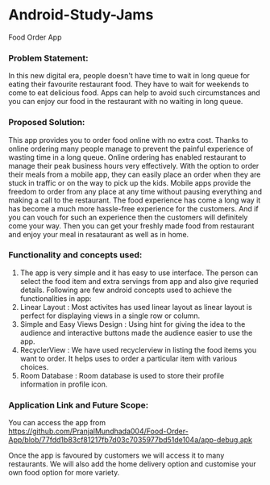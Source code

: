 # Android-Study-Jams

Food Order App


### Problem Statement:

In this new digital era, people doesn't have time to wait in long queue for eating their favourite restaurant food. They have to wait for weekends to come to eat delicious food. Apps can help to avoid such circumstances and you can enjoy our food in the restaurant with no waiting in long queue. 

### Proposed Solution:

This app provides you to order food online with no extra cost. Thanks to online ordering many people manage to prevent the painful experience of wasting time in a long queue. Online ordering has enabled restaurant to manage their peak business hours very effectively. With the option to order their meals from a mobile app, they can easily place an order when they are stuck in traffic or on the way to pick up the kids. Mobile apps provide the freedom to order from any place at any time without pausing everything and making a call to the restaurant. The food experience has come a long way it has become a much more hassle-free experience for the customers. And if you can vouch for such an experience then the customers will definitely come your way. Then you can get your freshly made food from restaurant and enjoy your meal in resataurant as well as in home.

### Functionality and concepts used:

1. The app is very simple and it has easy to use interface. The person can select the food item and extra servings from app and also give requried details. Following are few android concepts used to achieve the functionalities in app:
2. Linear Layout : Most activites has used linear layout as linear layout is perfect for displaying views in a single row or column.
3. Simple and Easy Views Design : Using hint for giving the idea to the audience and interactive buttons made the audience easier to use the app.
4. RecyclerView : We have used recyclerview in listing the food items you want to order. It helps uses to order a particular item with various choices.
5. Room Database : Room database is used to store their profile information in profile icon.

### Application Link and Future Scope:

You can access the app from https://github.com/PranjalMundhada004/Food-Order-App/blob/77fdd1b83cf81217fb7d03c7035977bd51de104a/app-debug.apk

Once the app is favoured by customers we will access it to many restaurants. We will also add the home delivery option and customise your own food option for more variety.
